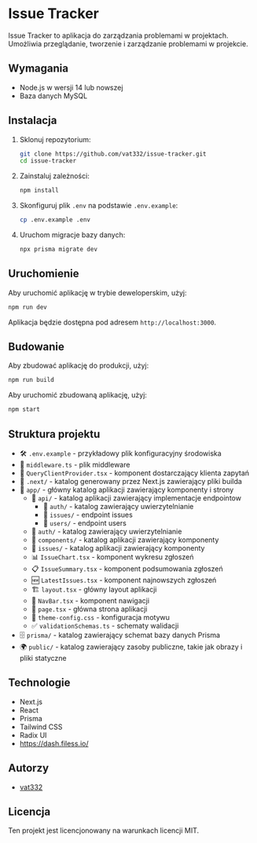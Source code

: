 # Issue Tracker

Issue Tracker to aplikacja do zarządzania problemami w projektach. Umożliwia przeglądanie, tworzenie i zarządzanie problemami w projekcie.

## Wymagania

- Node.js w wersji 14 lub nowszej
- Baza danych MySQL

## Instalacja

1. Sklonuj repozytorium:

   ```sh
   git clone https://github.com/vat332/issue-tracker.git
   cd issue-tracker
   ```

2. Zainstaluj zależności:

   ```sh
   npm install
   ```

3. Skonfiguruj plik `.env` na podstawie `.env.example`:

   ```sh
   cp .env.example .env
   ```

4. Uruchom migracje bazy danych:
   ```sh
   npx prisma migrate dev
   ```

## Uruchomienie

Aby uruchomić aplikację w trybie deweloperskim, użyj:

```sh
npm run dev
```

Aplikacja będzie dostępna pod adresem `http://localhost:3000`.

## Budowanie

Aby zbudować aplikację do produkcji, użyj:

```sh
npm run build
```

Aby uruchomić zbudowaną aplikację, użyj:

```sh
npm start
```

## Struktura projektu

- 🛠️ `.env.example` - przykładowy plik konfiguracyjny środowiska
- 🔄 `middleware.ts` - plik middleware
- 🔗 `QueryClientProvider.tsx` - komponent dostarczający klienta zapytań
- 📂 `.next/` - katalog generowany przez Next.js zawierający pliki builda
- 📁 `app/` - główny katalog aplikacji zawierający komponenty i strony
  - 📁 `api/` - katalog aplikacji zawierający
    implementacje endpointow
    - 📁 `auth/` - katalog zawierający uwierzytelnianie
    - 📁 `issues/` - endpoint issues
    - 📁 `users/` - endpoint users
  - 📁 `auth/` - katalog zawierający uwierzytelnianie
  - 📁 `components/` - katalog aplikacji zawierający komponenty
  - 📁 `issues/` - katalog aplikacji zawierający komponenty
  - 📊 `IssueChart.tsx` - komponent wykresu zgłoszeń
  - 📋 `IssueSummary.tsx` - komponent podsumowania zgłoszeń
  - 🆕 `LatestIssues.tsx` - komponent najnowszych zgłoszeń
  - 🏗️ `layout.tsx` - główny layout aplikacji
  - 🧭 `NavBar.tsx` - komponent nawigacji
  - 📄 `page.tsx` - główna strona aplikacji
  - 🎨 `theme-config.css` - konfiguracja motywu
  - ✅ `validationSchemas.ts` - schematy walidacji
- 🗄️ `prisma/` - katalog zawierający schemat bazy danych Prisma
- 🌍 `public/` - katalog zawierający zasoby publiczne, takie jak obrazy i pliki statyczne

## Technologie

- Next.js
- React
- Prisma
- Tailwind CSS
- Radix UI
- https://dash.filess.io/
## Autorzy

- [vat332](https://github.com/vat332)

## Licencja

Ten projekt jest licencjonowany na warunkach licencji MIT.

